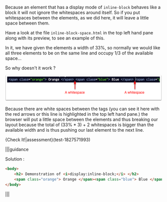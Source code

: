 Because an element that has a display mode of `inline-block` behaves like a block it will not ignore the whitespaces around itself. So if you put whitespaces between the elements, as we did here, it will leave a little space between them.

Have a look at the file `inline-block-space.html` in the top left hand pane along with its preview, to see an example of this.

In it, we have given the elements a width of 33%, so normally we would like all three elements to be on the same line and occupy 1/3 of the available space...

So why doesn't it work ?

![](.guides/img/whitespaces.png)

Because there are white spaces between the tags (you can see it here with the red arrows or this line is highlighted in the top left hand pane.) the browser will put a little space between the elements and thus breaking our layout because the total of (33% * 3) + 2 whitespaces is bigger than the available width and is thus pushing our last element to the next line.

{Check It!|assessment}(test-1827571993)

|||guidance

Solution :

```html
<body>
    <h2> Demonstration of <i>display:inline-block;</i> </h2>
    <span class="orange"> Orange </span><span class="blue"> Blue </span><span class="green"> Green </span>
</body>
```

|||
